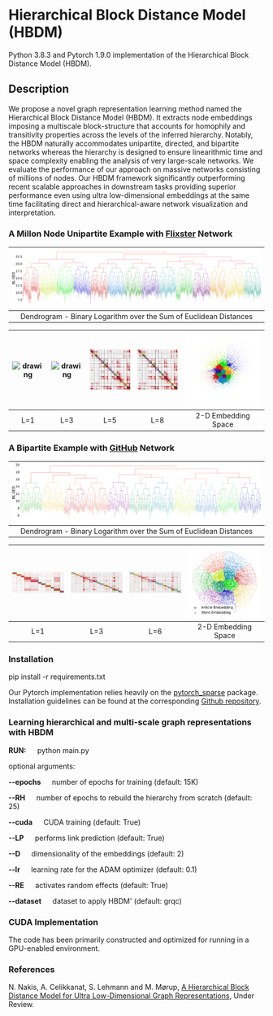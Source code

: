 # Hierarchical Block Distance Model (HBDM)

Python 3.8.3 and Pytorch 1.9.0 implementation of the Hierarchical Block Distance Model (HBDM).

## Description

We propose a novel graph representation learning method named the Hierarchical Block Distance Model (HBDM). It extracts node embeddings imposing a multiscale block-structure that accounts for homophily and transitivity properties across the levels of the inferred hierarchy. Notably, the HBDM naturally accommodates unipartite, directed, and bipartite networks whereas the hierarchy is designed to ensure linearithmic time and space complexity enabling the analysis of very large-scale networks. We evaluate the performance of our approach on massive networks consisting of millions of nodes. Our HBDM framework significantly outperforming recent scalable approaches in downstream tasks providing superior performance even using ultra low-dimensional embeddings at the same time facilitating direct and hierarchical-aware network visualization and interpretation.


### A Millon Node Unipartite Example with [Flixster](http://konect.cc/networks/flixster/) Network 
| <img src="https://github.com/Nicknakis/HBDM/blob/gh-pages/docs/assets/flixster-1.png"   />   |
|:---:|
| Dendrogram - Binary Logarithm over the Sum of Euclidean Distances |

| <img src="https://github.com/Nicknakis/HBDM/blob/gh-pages/docs/assets/flixster_l%3D0-min.png"  alt="drawing"  width="150"  />   | <img src="https://github.com/Nicknakis/HBDM/blob/gh-pages/docs/assets/flixster_l%3D2-min.png"  alt="drawing"  width="150" />  | <img src="https://github.com/Nicknakis/HBDM/blob/gh-pages/docs/assets/flixster_l%3D4-min.png"  alt="drawing"  width="150"  />  | <img src="https://github.com/Nicknakis/HBDM/blob/gh-pages/docs/assets/flixster_l%3D7-min.png"  alt="drawing"  width="150"  />  | <img src="https://github.com/Nicknakis/HBDM/blob/gh-pages/docs/assets/flixsterscatter_re.png"  alt="drawing"  width="250"  />  |
|:---:|:---:|:---:|:---:|:---:|
| L=1 | L=3| L=5 | L=8 | 2-D Embedding Space |


### A Bipartite Example with [GitHub](http://konect.cc/networks/github/) Network
| <img src="https://github.com/Nicknakis/HBDM/blob/gh-pages/docs/assets/github-1.png"   />   |
|:---:|
| Dendrogram - Binary Logarithm over the Sum of Euclidean Distances |

| <img src="https://github.com/Nicknakis/HBDM/blob/gh-pages/docs/assets/github_l%3D0.png"  alt="drawing"  width="220"  />   | <img src="https://github.com/Nicknakis/HBDM/blob/gh-pages/docs/assets/github_l%3D2.png"  alt="drawing"  width="220"  />  | <img src="https://github.com/Nicknakis/HBDM/blob/gh-pages/docs/assets/github_l%3D5.png"  alt="drawing"  width="220"  />  |  <img src="https://github.com/Nicknakis/HBDM/blob/gh-pages/docs/assets/githubscatter_re.png"  alt="drawing"  width="250" />  |
|:---:|:---:|:---:|:---:|
| L=1 | L=3| L=6 | 2-D Embedding Space |

### Installation
pip install -r requirements.txt

Our Pytorch implementation relies heavily on the [pytorch_sparse](https://github.com/rusty1s/pytorch_sparse) package. Installation guidelines can be found at the corresponding [Github repository](https://github.com/rusty1s/pytorch_sparse).

### Learning hierarchical and multi-scale graph representations with HBDM
**RUN:** &emsp; python main.py

optional arguments:

**--epochs**  &emsp;  number of epochs for training (default: 15K)

**--RH**    &emsp;    number of epochs to rebuild the hierarchy from scratch (default: 25)

**--cuda**  &emsp;    CUDA training (default: True)

**--LP**   &emsp;     performs link prediction (default: True)

**--D**   &emsp;      dimensionality of the embeddings (default: 2)

**--lr**   &emsp;     learning rate for the ADAM optimizer (default: 0.1)

**--RE**   &emsp;     activates random effects (default: True)

**--dataset** &emsp;  dataset to apply HBDM' (default: grqc)

### CUDA Implementation

The code has been primarily constructed and optimized for running in a GPU-enabled environment.

### References
N. Nakis, A. Celikkanat, S. Lehmann and M. Mørup, [A Hierarchical Block Distance Model for Ultra Low-Dimensional Graph Representations](https://openreview.net/pdf?id=U-GB_gONqbo), Under Review.
